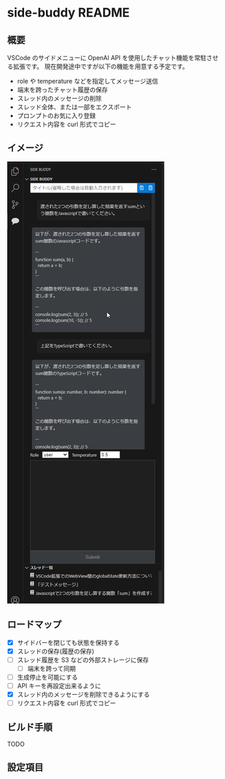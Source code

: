 # side-buddy README

## 概要

VSCode のサイドメニューに OpenAI API を使用したチャット機能を常駐させる拡張です。
現在開発途中ですが以下の機能を用意する予定です。

- role や temperature などを指定してメッセージ送信
- 端末を跨ったチャット履歴の保存
- スレッド内のメッセージの削除
- スレッド全体、または一部をエクスポート
- プロンプトのお気に入り登録
- リクエスト内容を curl 形式でコピー

## イメージ

![](./docs/images/preview.png)

## ロードマップ

- [x] サイドバーを閉じても状態を保持する
- [x] スレッドの保存(履歴の保存)
- [ ] スレッド履歴を S3 などの外部ストレージに保存
  - [ ] 端末を跨って同期
- [ ] 生成停止を可能にする
- [ ] API キーを再設定出来るように
- [x] スレッド内のメッセージを削除できるようにする
- [ ] リクエスト内容を curl 形式でコピー

## ビルド手順

TODO

## 設定項目
